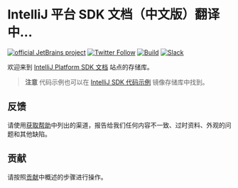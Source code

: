 # IntelliJ 平台 SDK 文档（中文版）翻译中...

[![official JetBrains project](https://jb.gg/badges/official-flat-square.svg)][jb:github]
[![Twitter Follow](https://img.shields.io/badge/follow-%40JBPlatform-1DA1F2?logo=twitter)][jb:twitter]
[![Build](https://img.shields.io/github/actions/workflow/status/JetBrains/intellij-sdk-docs/code-samples.yml?branch=main&style=flat-square)][gh:workflow-code-samples]
[![Slack](https://img.shields.io/badge/Slack-%23intellij--platform-blue?style=flat-square&logo=Slack)][jb:slack]

欢迎来到 [IntelliJ Platform SDK 文档](https://blog.namichong.com/translation-docs/intellij-platform-sdk/welcome.html) 站点的存储库。

> **注意**
> 代码示例也可以在 [IntelliJ SDK 代码示例](https://github.com/JetBrains/intellij-sdk-code-samples) 镜像存储库中找到。

## 反馈

请使用[获取帮助](https://plugins.jetbrains.com/docs/intellij/getting-help.html)中列出的渠道，报告给我们任何内容不一致、过时资料、外观的问题和其他缺陷。

## 贡献

请按照[贡献](https://plugins.jetbrains.com/docs/intellij/intellij-sdk-docs-original-contributing.html)中概述的步骤进行操作。

[gh:workflow-code-samples]: https://github.com/JetBrains/intellij-sdk-docs/actions/workflows/code-samples.yml

[jb:github]: https://github.com/JetBrains/.github/blob/main/profile/README.md

[jb:slack]: https://plugins.jetbrains.com/slack

[jb:twitter]: https://twitter.com/JBPlatform
